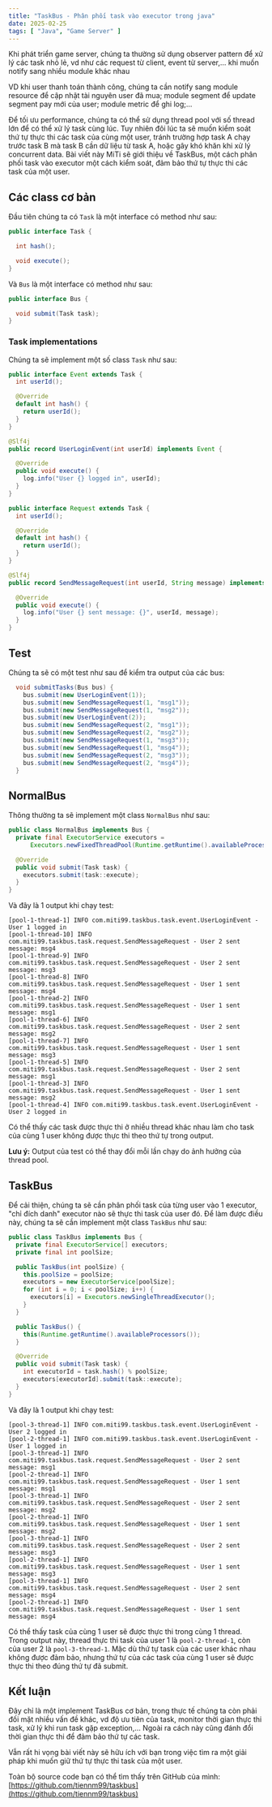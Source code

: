 ```yaml
---
title: "TaskBus - Phân phối task vào executor trong java"
date: 2025-02-25
tags: [ "Java", "Game Server" ]
---
```


Khi phát triển game server, chúng ta thường sử dụng observer pattern để xử lý các task nhỏ lẻ, vd như các request từ client, event từ server,... khi muốn notify sang nhiều module khác nhau

VD khi user thanh toán thành công, chúng ta cần notify sang module resource để cập nhật tài nguyên user đã mua; module segment để update segment pay mới của user; module metric để ghi log;...

Để tối ưu performance, chúng ta có thể sử dụng thread pool với số thread lớn để có thể xử lý task cùng lúc. Tuy nhiên đôi lúc ta sẽ muốn kiểm soát thứ tự thực thi các task của cùng một user, tránh trường hợp task A chạy trước task B mà task B cần dữ liệu từ task A, hoặc gây khó khăn khi xử lý concurrent data. Bài viết này MiTi sẽ giới thiệu về TaskBus, một cách phân phối task vào executor một cách kiểm soát, đảm bảo thứ tự thực thi các task của một user.

## Các class cơ bản

Đầu tiên chúng ta có `Task` là một interface có method như sau:

```java
public interface Task {

  int hash();

  void execute();
}
```

Và `Bus` là một interface có method như sau:

```java
public interface Bus {

  void submit(Task task);
}
```

### Task implementations

Chúng ta sẽ implement một số class `Task` như sau:

```java
public interface Event extends Task {
  int userId();

  @Override
  default int hash() {
    return userId();
  }
}
```

```java
@Slf4j
public record UserLoginEvent(int userId) implements Event {

  @Override
  public void execute() {
    log.info("User {} logged in", userId);
  }
}
```

```java
public interface Request extends Task {
  int userId();

  @Override
  default int hash() {
    return userId();
  }
}

```

```java
@Slf4j
public record SendMessageRequest(int userId, String message) implements Request {

  @Override
  public void execute() {
    log.info("User {} sent message: {}", userId, message);
  }
}
```

## Test

Chúng ta sẽ có một test như sau để kiểm tra output của các bus:

```java
  void submitTasks(Bus bus) {
    bus.submit(new UserLoginEvent(1));
    bus.submit(new SendMessageRequest(1, "msg1"));
    bus.submit(new SendMessageRequest(1, "msg2"));
    bus.submit(new UserLoginEvent(2));
    bus.submit(new SendMessageRequest(2, "msg1"));
    bus.submit(new SendMessageRequest(2, "msg2"));
    bus.submit(new SendMessageRequest(1, "msg3"));
    bus.submit(new SendMessageRequest(1, "msg4"));
    bus.submit(new SendMessageRequest(2, "msg3"));
    bus.submit(new SendMessageRequest(2, "msg4"));
  }
```

## NormalBus

Thông thường ta sẽ implement một class `NormalBus` như sau:

```java
public class NormalBus implements Bus {
  private final ExecutorService executors =
      Executors.newFixedThreadPool(Runtime.getRuntime().availableProcessors());

  @Override
  public void submit(Task task) {
    executors.submit(task::execute);
  }
}
```

Và đây là 1 output khi chạy test:

```
[pool-1-thread-1] INFO com.miti99.taskbus.task.event.UserLoginEvent - User 1 logged in
[pool-1-thread-10] INFO com.miti99.taskbus.task.request.SendMessageRequest - User 2 sent message: msg4
[pool-1-thread-9] INFO com.miti99.taskbus.task.request.SendMessageRequest - User 2 sent message: msg3
[pool-1-thread-8] INFO com.miti99.taskbus.task.request.SendMessageRequest - User 1 sent message: msg4
[pool-1-thread-2] INFO com.miti99.taskbus.task.request.SendMessageRequest - User 1 sent message: msg1
[pool-1-thread-6] INFO com.miti99.taskbus.task.request.SendMessageRequest - User 2 sent message: msg2
[pool-1-thread-7] INFO com.miti99.taskbus.task.request.SendMessageRequest - User 1 sent message: msg3
[pool-1-thread-5] INFO com.miti99.taskbus.task.request.SendMessageRequest - User 2 sent message: msg1
[pool-1-thread-3] INFO com.miti99.taskbus.task.request.SendMessageRequest - User 1 sent message: msg2
[pool-1-thread-4] INFO com.miti99.taskbus.task.event.UserLoginEvent - User 2 logged in
```

Có thể thấy các task được thực thi ở nhiều thread khác nhau làm cho task của cùng 1 user không được thực thi theo thứ tự trong output.

**Lưu ý:** Output của test có thể thay đổi mỗi lần chạy do ảnh hưởng của thread pool.

## TaskBus

Để cải thiện, chúng ta sẽ cần phân phối task của từng user vào 1 executor, "chỉ đích danh" executor nào sẽ thực thi task của user đó. Để làm được điều này, chúng ta sẽ cần implement một class `TaskBus` như sau:

```java
public class TaskBus implements Bus {
  private final ExecutorService[] executors;
  private final int poolSize;

  public TaskBus(int poolSize) {
    this.poolSize = poolSize;
    executors = new ExecutorService[poolSize];
    for (int i = 0; i < poolSize; i++) {
      executors[i] = Executors.newSingleThreadExecutor();
    }
  }

  public TaskBus() {
    this(Runtime.getRuntime().availableProcessors());
  }

  @Override
  public void submit(Task task) {
    int executorId = task.hash() % poolSize;
    executors[executorId].submit(task::execute);
  }
}
```

Và đây là 1 output khi chạy test:

```
[pool-3-thread-1] INFO com.miti99.taskbus.task.event.UserLoginEvent - User 2 logged in
[pool-2-thread-1] INFO com.miti99.taskbus.task.event.UserLoginEvent - User 1 logged in
[pool-3-thread-1] INFO com.miti99.taskbus.task.request.SendMessageRequest - User 2 sent message: msg1
[pool-2-thread-1] INFO com.miti99.taskbus.task.request.SendMessageRequest - User 1 sent message: msg1
[pool-3-thread-1] INFO com.miti99.taskbus.task.request.SendMessageRequest - User 2 sent message: msg2
[pool-2-thread-1] INFO com.miti99.taskbus.task.request.SendMessageRequest - User 1 sent message: msg2
[pool-3-thread-1] INFO com.miti99.taskbus.task.request.SendMessageRequest - User 2 sent message: msg3
[pool-2-thread-1] INFO com.miti99.taskbus.task.request.SendMessageRequest - User 1 sent message: msg3
[pool-3-thread-1] INFO com.miti99.taskbus.task.request.SendMessageRequest - User 2 sent message: msg4
[pool-2-thread-1] INFO com.miti99.taskbus.task.request.SendMessageRequest - User 1 sent message: msg4
```

Có thể thấy task của cùng 1 user sẽ được thực thi trong cùng 1 thread. Trong output này, thread thực thi task của user 1 là `pool-2-thread-1`, còn của user 2 là `pool-3-thread-1`. Mặc dù thứ tự task của các user khác nhau không được đảm bảo, nhưng thứ tự của các task của cùng 1 user sẽ được thực thi theo đúng thứ tự đã submit.

## Kết luận

Đây chỉ là một implement TaskBus cơ bản, trong thực tế chúng ta còn phải đối mặt nhiều vấn đề khác, vd độ ưu tiên của task, monitor thời gian thực thi task, xử lý khi run task gặp exception,... Ngoài ra cách này cũng đánh đổi thời gian thực thi để đảm bảo thứ tự các task.

Vẫn rất hi vọng bài viết này sẽ hữu ích với bạn trong việc tìm ra một giải pháp khi muốn giữ thứ tự thực thi task của một user.

Toàn bộ source code bạn có thể tìm thấy trên GitHub của mình: [https://github.com/tiennm99/taskbus](https://github.com/tiennm99/taskbus)
